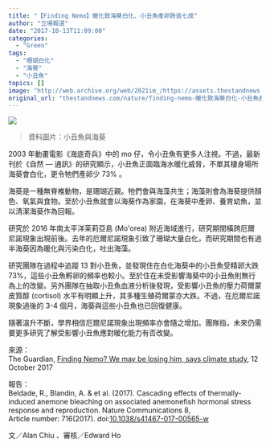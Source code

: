 ```yaml
---
title: "【Finding Nemo】暖化致海葵白化、小丑魚產卵跌逾七成"
author: "立場報道"
date: "2017-10-13T11:09:00"
categories:
  - "Green"
tags:
  - "珊瑚白化"
  - "海葵"
  - "小丑魚"
topics: []
image: "http://web.archive.org/web/2021im_/https://assets.thestandnews.com/media/photos/anemone-fish-1496889_960_720_0yBBK.png"
original_url: "thestandnews.com/nature/finding-nemo-暖化致海葵白化-小丑魚產卵跌逾七成"
---
```

![](http://web.archive.org/web/2021im_/https://assets.thestandnews.com/media/photos/anemone-fish-1496889_960_720_0yBBK.png)
> 資料圖片：小丑魚與海葵

2003 年動畫電影《海底奇兵》中的 mo 仔，令小丑魚有更多人注視。不過，最新刊於《自然 — 通訊》的研究顯示，小丑魚正面臨海水暖化威脅，不單其棲身場所海葵會白化，更令牠們產卵少 73% 。

海葵是一種無脊椎動物，是珊瑚近親。牠們會與海藻共生；海藻則會為海葵提供顏色、氧氣與食物。至於小丑魚就會以海葵作為家園，在海葵中產卵、養育幼魚，並以清潔海葵作為回報。

研究於 2016 年南太平洋茉莉亞島 (Mo'orea) 附近海域進行，研究期間橫跨厄爾尼諾現象出現前後。去年的厄爾尼諾現象引致了珊瑚大量白化，而研究期間也有過半海葵因為暖化與污染白化，吐出海藻。

研究團隊在過程中追蹤 13 對小丑魚，並發現住在白化海葵中的小丑魚受精卵大跌 73%，這些小丑魚孵卵的頻率也較小。至於住在未受影響海葵中的小丑魚則無行為上的改變。另外團隊在抽取小丑魚血液分析後發現，受影響小丑魚的壓力荷爾蒙皮質醇 (cortisol) 水平有明顯上升，其多種生殖荷爾蒙亦大跌。不過，在厄爾尼諾現象過後的 3-4 個月，海葵與這些小丑魚也已回復健康。

隨著溫升不斷，學界相信厄爾尼諾現象出現頻率亦會隨之增加。團隊指，未來仍需要更多研究了解受影響小丑魚應對暖化能力有否改變。

來源：  
The Guardian, [Finding Nemo? We may be losing him, says climate study](http://web.archive.org/web/20211229095737/https://www.theguardian.com/environment/2017/oct/12/finding-nemo-losing-climate-study-clownfish), 12 October 2017

報告：  
Beldade, R., Blandin, A. & et al. (2017). Cascading effects of thermally-induced anemone bleaching on associated anemonefish hormonal stress response and reproduction. Nature Communications 8, Article number: 716(2017). doi:[10.1038/s41467-017-00565-w](http://web.archive.org/web/20211229095737/https://www.nature.com/articles/s41467-017-00565-w)

文／Alan Chiu 、審核／Edward Ho